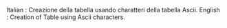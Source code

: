 Italian : Creazione della tabella usando charatteri della tabella Ascii.
English : Creation of Table using Ascii characters.
